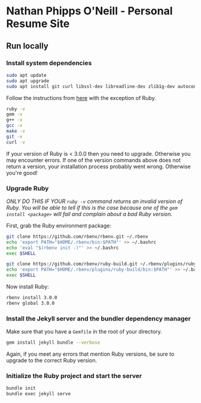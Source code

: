 # Nathan Phipps O'Neill - Personal Resume Site

## Run locally

### Install system dependencies

```bash
sudo apt update
sudo apt upgrade
sudo apt install git curl libssl-dev libreadline-dev zlib1g-dev autoconf bison build-essential libyaml-dev libreadline6-dev libncurses5-dev libffi-dev libgdbm6 libgdbm-dev libdb-dev
```

Follow the instructions from [here](https://jekyllrb.com/docs/installation/) with the
 exception of Ruby.

```bash
ruby -v
gem -v
g++ -v
gcc -v
make -v
git -v 
curl -v
```

If your version of Ruby is < 3.0.0 then you need to upgrade. Otherwise you may encounter
 errors. If one of the version commands above does not return a version, your installation
 process probably went wrong. Otherwise you're good!

### Upgrade Ruby

*ONLY DO THIS IF YOUR `ruby -v` command returns an invalid version of Ruby. You will be*
 *able to tell if this is the case because one of the `gem install <package>` will fail*
 *and complain about a bad Ruby version.*

First, grab the Ruby environment package:

```bash
git clone https://github.com/rbenv/rbenv.git ~/.rbenv
echo 'export PATH="$HOME/.rbenv/bin:$PATH"' >> ~/.bashrc
echo 'eval "$(rbenv init -)"' >> ~/.bashrc
exec $SHELL

git clone https://github.com/rbenv/ruby-build.git ~/.rbenv/plugins/ruby-build
echo 'export PATH="$HOME/.rbenv/plugins/ruby-build/bin:$PATH"' >> ~/.bashrc
exec $SHELL
```

Now install Ruby:

```bash
rbenv install 3.0.0
rbenv global 3.0.0
```

### Install the Jekyll server and the bundler dependency manager

Make sure that you have a `Gemfile` in the root of your directory.

```bash
gem install jekyll bundle --verbose
```

Again, if you meet any errors that mention Ruby versions, be sure to upgrade to the correct Ruby version.

### Initialize the Ruby project and start the server

```bash
bundle init
bundle exec jekyll serve
```